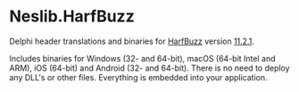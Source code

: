 # Neslib.HarfBuzz

Delphi header translations and binaries for [HarfBuzz](https://harfbuzz.github.io/) version [11.2.1](https://github.com/harfbuzz/harfbuzz/releases/tag/11.2.1).

Includes binaries for Windows (32- and 64-bit), macOS (64-bit Intel and ARM), iOS (64-bit) and Android (32- and 64-bit). There is no need to deploy any DLL's or other files. Everything is embedded into your application.
